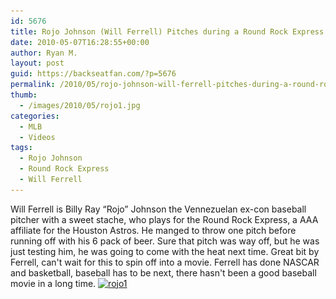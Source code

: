 ```yaml
---
id: 5676
title: Rojo Johnson (Will Ferrell) Pitches during a Round Rock Express Game
date: 2010-05-07T16:28:55+00:00
author: Ryan M.
layout: post
guid: https://backseatfan.com/?p=5676
permalink: /2010/05/rojo-johnson-will-ferrell-pitches-during-a-round-rock-express/
thumb:
  - /images/2010/05/rojo1.jpg
categories:
  - MLB
  - Videos
tags:
  - Rojo Johnson
  - Round Rock Express
  - Will Ferrell
---
```


<div class="entry">
  <p>
  </p>

  <p>
    Will Ferrell is Billy Ray &#8220;Rojo&#8221; Johnson the Vennezuelan ex-con baseball pitcher with a sweet stache, who plays for the Round Rock Express, a AAA affiliate for the Houston Astros. He manged to throw one pitch before running off with his 6 pack of beer. Sure that pitch was way off, but he was just testing him, he was going to come with the heat next time. Great bit by Ferrell, can't wait for this to spin off into a movie. Ferrell has done NASCAR and basketball, baseball has to be next, there hasn't been a good baseball movie in a long time. <a href="/images/2010/05/rojo1.jpg"><img class="aligncenter size-full wp-image-5677" title="rojo1" src="/images/2010/05/rojo1.jpg" alt="rojo1" width="420" height="560" srcset="/images/2010/05/rojo1.jpg 420w, /images/2010/05/rojo1-225x300.jpg 225w" sizes="(max-width: 420px) 100vw, 420px" /></a>
  </p>
</div>
